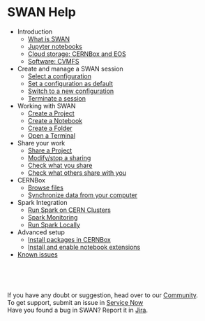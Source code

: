 # SWAN Help

* Introduction
    * [What is SWAN](intro/what_is.md)
    * [Jupyter notebooks](intro/jupyter.md)
    * [Cloud storage: CERNBox and EOS](intro/cernbox.md)
    * [Software: CVMFS](intro/cvmfs.md)
* Create and manage a SWAN session
    * [Select a configuration](session/select.md)
    * [Set a configuration as default](session/set_default.md)
    * [Switch to a new configuration](session/switch.md)
    * [Terminate a session](session/terminate.md)
* Working with SWAN
    * [Create a Project](swan/create_proj.md)
    * [Create a Notebook](swan/create_notebook.md)
    * [Create a Folder](swan/create_folder.md)
    * [Open a Terminal](swan/open_terminal.md)
* Share your work
    * [Share a Project](share/how_to.md)
    * [Modify/stop a sharing](share/modify.md)
    * [Check what you share](share/being_shared.md)
    * [Check what others share with you](share/shared_with_me.md)
* CERNBox
    * [Browse files](cernbox/browse.md)
    * [Synchronize data from your computer](cernbox/sync_files.md)
* Spark Integration
    * [Run Spark on CERN Clusters](spark/clusters.md)
    * [Spark Monitoring](spark/monitoring.md)
    * [Run Spark Locally](spark/local.md)
* Advanced setup
    * [Install packages in CERNBox](advanced/install_packages.md)
    * [Install and enable notebook extensions](advanced/enable_extensions.md)
* [Known issues](issues.md)

&nbsp;

&nbsp;

If you have any doubt or suggestion, head over to our [Community](https://swan-community.web.cern.ch/).
<br>To get support, submit an issue in [Service Now](https://cern.service-now.com/service-portal/function.do?name=swan)
<br>Have you found a bug in SWAN? Report it in [Jira](https://its.cern.ch/jira/browse/UCA).
